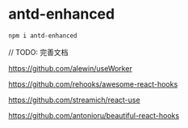 # antd-enhanced

```bash
npm i antd-enhanced
```

// TODO: 完善文档

https://github.com/alewin/useWorker

https://github.com/rehooks/awesome-react-hooks

https://github.com/streamich/react-use

https://github.com/antonioru/beautiful-react-hooks